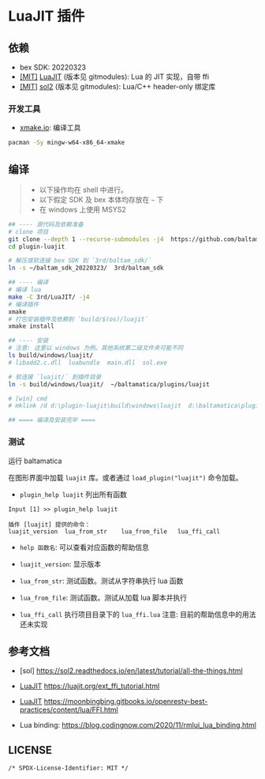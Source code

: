 # LuaJIT 插件

## 依赖

- bex SDK: 20220323
- [[MIT]][LuaJIT-MIT] [LuaJIT][] (版本见 gitmodules): 
    Lua 的 JIT 实现，自带 ffi
- [[MIT]][sol2-MIT] [sol2][] (版本见 gitmodules): 
    Lua/C++ header-only 绑定库

### 开发工具

- [xmake.io][]: 编译工具

```sh
pacman -Sy mingw-w64-x86_64-xmake
```


<!-- 依赖 -->
[LuaJIT]:  https://github.com/LuaJIT/LuaJIT
[LuaJIT-MIT]: https://github.com/LuaJIT/LuaJIT/blob/v2.1/COPYRIGHT
[sol2]:    https://github.com/ThePhD/sol2
[sol2-MIT]: https://github.com/ThePhD/sol2/blob/develop/LICENSE.txt

<!-- 开发工具 -->
[xmake.io]: https://xmake.io/#/zh-cn/


## 编译

> - 以下操作均在 shell 中进行。
> - 以下假定 SDK 及 bex 本体均存放在 `~` 下
> - 在 windows 上使用 MSYS2

```sh
## ---- 源代码及依赖准备
# clone 项目
git clone --depth 1 --recurse-submodules -j4  https://github.com/baltamatica-dev/plugin-luajit.git
cd plugin-luajit

# 解压或软连接 bex SDK 到 `3rd/baltam_sdk/`
ln -s ~/baltam_sdk_20220323/  3rd/baltam_sdk

## ---- 编译
# 编译 lua
make -C 3rd/LuaJIT/ -j4
# 编译插件
xmake
# 打包安装插件及依赖到 `build/$(os)/luajit`
xmake install

## ---- 安装
# 注意: 这里以 windows 为例。其他系统第二级文件夹可能不同
ls build/windows/luajit/
# libadd2.c.dll  luabundle  main.dll  sol.exe

# 软连接 `luajit/` 到插件目录
ln -s build/windows/luajit/  ~/baltamatica/plugins/luajit

# [win] cmd
# mklink /d d:\plugin-luajit\build\windows\luajit  d:\baltamatica\plugins\luajit

## ==== 编译及安装完毕 ====
```

### 测试

运行 baltamatica

在图形界面中加载 `luajit` 库。或者通过 `load_plugin("luajit")` 命令加载。

- `plugin_help luajit` 列出所有函数
```
Input [1] >> plugin_help luajit

插件 [luajit] 提供的命令：
luajit_version  lua_from_str    lua_from_file   lua_ffi_call
```
- `help 函数名`: 可以查看对应函数的帮助信息 

- `luajit_version`: 显示版本
- `lua_from_str`: 测试函数。测试从字符串执行 lua 函数
- `lua_from_file`: 测试函数。测试从加载 lua 脚本并执行
- `lua_ffi_call` 执行项目目录下的 `lua_ffi.lua`
    注意: 目前的帮助信息中的用法还未实现


## 参考文档

- [sol] https://sol2.readthedocs.io/en/latest/tutorial/all-the-things.html
- [LuaJIT] https://luajit.org/ext_ffi_tutorial.html
- [LuaJIT] https://moonbingbing.gitbooks.io/openresty-best-practices/content/lua/FFI.html

- Lua binding: https://blog.codingnow.com/2020/11/rmlui_lua_binding.html

## LICENSE

`/* SPDX-License-Identifier: MIT */`
